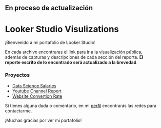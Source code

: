 



## En proceso de actualización

# Looker Studio Visulizations

¡Bienvenido a mi portafolio de Looker Studio!

En cada archivo encontraras el link para ir a la visualización pública, además de capturas y descripciones de cada sección del reporte. __El reporte escrito de lo encontrado será actualizado a la brevedad__.
  
### Proyectos

- [Data Science Salaries](https://github.com/RoderickGamer/DataVizPortfolio/blob/befb0ab375a8db42bb0619610f8ccb0848dcf841/Looker%20Studio/Data%20Science%20Salaries.md)
- [Youtube Channel Report](https://github.com/RoderickGamer/DataVizPortfolio/blob/befb0ab375a8db42bb0619610f8ccb0848dcf841/Looker%20Studio/Channel%20Report%20YT%20Analytics%20Looker%20Studio.md)
- [Website Convertion Rate](https://github.com/RoderickGamer/DataVizPortfolio/blob/befb0ab375a8db42bb0619610f8ccb0848dcf841/Looker%20Studio/Convertion%20Rate%20Looker%20Studio.md)

Si tienes alguna duda o comentario, en mi [perfíl](https://github.com/RoderickGamer) encontrarás las redes para contactarme.

¡Muchas gracias por ver mi portafolio!
